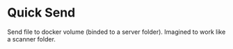 # Quick Send

Send file to docker volume (binded to a server folder).
Imagined to work like a scanner folder.
